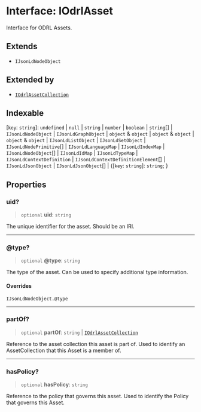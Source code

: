 # Interface: IOdrlAsset

Interface for ODRL Assets.

## Extends

- `IJsonLdNodeObject`

## Extended by

- [`IOdrlAssetCollection`](IOdrlAssetCollection.md)

## Indexable

\[`key`: `string`\]: `undefined` \| `null` \| `string` \| `number` \| `boolean` \| `string`[] \| `IJsonLdNodeObject` \| `IJsonLdGraphObject` \| `object` & `object` \| `object` & `object` \| `object` & `object` \| `IJsonLdListObject` \| `IJsonLdSetObject` \| `IJsonLdNodePrimitive`[] \| `IJsonLdLanguageMap` \| `IJsonLdIndexMap` \| `IJsonLdNodeObject`[] \| `IJsonLdIdMap` \| `IJsonLdTypeMap` \| `IJsonLdContextDefinition` \| `IJsonLdContextDefinitionElement`[] \| `IJsonLdJsonObject` \| `IJsonLdJsonObject`[] \| \{\[`key`: `string`\]: `string`; \}

## Properties

### uid?

> `optional` **uid**: `string`

The unique identifier for the asset.
Should be an IRI.

***

### @type?

> `optional` **@type**: `string`

The type of the asset.
Can be used to specify additional type information.

#### Overrides

`IJsonLdNodeObject.@type`

***

### partOf?

> `optional` **partOf**: `string` \| [`IOdrlAssetCollection`](IOdrlAssetCollection.md)

Reference to the asset collection this asset is part of.
Used to identify an AssetCollection that this Asset is a member of.

***

### hasPolicy?

> `optional` **hasPolicy**: `string`

Reference to the policy that governs this asset.
Used to identify the Policy that governs this Asset.
